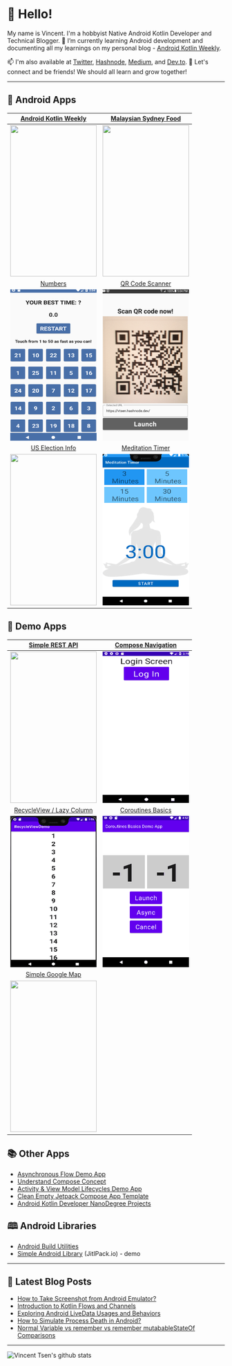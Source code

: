 # 👋 Hello!

My name is Vincent. I'm a hobbyist Native Android Kotlin Developer and Technical Blogger. 🌱 I’m currently learning Android development and documenting all my learnings on my personal blog - [Android Kotlin Weekly](https://vtsen.hashnode.dev/).

📫 I'm also available at [Twitter](https://twitter.com/vinchamp77), [Hashnode](https://hashnode.com/@vtsen), [Medium](https://vtsen.medium.com/), and [Dev.to](https://dev.to/vtsen). 💞️ Let's connect and be friends! We should all learn and grow together!  


---
## 📱 Android Apps

[Android Kotlin Weekly](https://github.com/vinchamp77/AndroidNews) | [Malaysian Sydney Food](https://github.com/vinchamp77/MalaysianSydneyFood)
:-------------------------:|:-------------------------:
<img src="https://github.com/vinchamp77/AndroidNews/blob/master/screenshots/Android_News_Overview.gif" width="200" height="350" /> | <img src="https://github.com/vinchamp77/MalaysianSydneyFood/blob/master/app/src/main/malaysian_sydney_food_app.gif" width="200" height="350" /> 
[Numbers](https://github.com/vinchamp77/Numbers) | [QR Code Scanner](https://github.com/vinchamp77/QRCodeScanner)
<img src="https://github.com/vinchamp77/Numbers/blob/master/screenshots/Screenshot_01_small.png" width="200" height="350" /> | <img src="https://github.com/vinchamp77/QRCodeScanner/blob/master/screenshots/Screenshot_03_small.png" width="200" height="350" />
[US Election Info](https://github.com/vinchamp77/USElectionInfo) | [Meditation Timer](https://github.com/vinchamp77/MeditationTimer)
<img src="https://github.com/vinchamp77/USElectionInfo/blob/master/app/src/main/completed_android_kotlin_developer_nanodegree_projects_05.gif" width="200" height="350" /> | <img src="https://github.com/vinchamp77/MeditationTimer/blob/master/app/src/main/meditation_timer_screenshot_animation.gif" width="200" height="350" />


## 📱 Demo Apps
[Simple REST API](https://github.com/vinchamp77/Demo_SimpleRestAPI) | [Compose Navigation](https://github.com/vinchamp77/Demo_SimpleNavigationCompose)
:-------------------------:|:-------------------------:
<img src="https://github.com/vinchamp77/Demo_SimpleRestAPI/blob/master/screenshots/Simple_REST_API_Android_App_in_Kotlin_01.gif" width="200" height="350" /> | <img src="https://github.com/vinchamp77/Demo_SimpleNavigationCompose/blob/master/screenshots/Simple_Jetpack_Compose_Navigation_Example_01.gif" width="200" height="350" />
[RecycleView / Lazy Column](https://github.com/vinchamp77/Demo_SimpleRecycleView) | [Coroutines Basics](https://github.com/vinchamp77/Demo_CoroutinesBasics) |
<img src="https://github.com/vinchamp77/Demo_SimpleRecycleView/blob/master/screenshots/Android_RecycleView_Demo_01.gif" width="200" height="350" /> | <img src="https://github.com/vinchamp77/Demo_CoroutinesBasics/blob/master/screenshots/Kotlin_Coroutines_Basics_Simple_Android_App_Demo_01.gif" width="200" height="350" /> |
[Simple Google Map](https://github.com/vinchamp77/Demo_SimpleGoogleMap) ||
<img src="https://github.com/vinchamp77/Demo_SimpleGoogleMap/blob/master/screenshots/Simple_Google_Map_App_Jetpack_Compose_01.gif" width="200" height="350" /> | |


## 📚 Other Apps
- [Asynchronous Flow Demo App](https://github.com/vinchamp77/Demo_AsyncFlow)
- [Understand Compose Concept](https://github.com/vinchamp77/Demo_UnderstandComposeConcept)
- [Activity & View Model Lifecycles Demo App](https://github.com/vinchamp77/Demo_UnderstandLifecycles)
- [Clean Empty Jetpack Compose App Template](https://github.com/vinchamp77/Demo_CleanEmptyCompose)
- [Android Kotlin Developer NanoDegree Projects](https://vtsen.hashnode.dev/android-kotlin-developer-nanodegree-projects-review)


## 🕮 Android Libraries
- [Android Build Utilities](https://github.com/vinchamp77/buildutils)
- [Simple Android Library](https://github.com/vinchamp77/demo-simple-android-lib) (JitIPack.io) - demo

---

## 📝 Latest Blog Posts
<!-- BLOG-POST-LIST:START -->
- [How to Take Screenshot from Android Emulator?](https://vtsen.hashnode.dev/how-to-take-screenshot-from-android-emulator)
- [Introduction to Kotlin Flows and Channels](https://vtsen.hashnode.dev/introduction-to-kotlin-flows-and-channels)
- [Exploring Android LiveData Usages and Behaviors](https://vtsen.hashnode.dev/exploring-android-livedata-usages-and-behaviors)
- [How to Simulate Process Death in Android?](https://vtsen.hashnode.dev/how-to-simulate-process-death-in-android)
- [Normal Variable vs remember vs remember mutabableStateOf Comparisons](https://vtsen.hashnode.dev/normal-variable-vs-remember-vs-remember-mutabablestateof-comparisons)
<!-- BLOG-POST-LIST:END -->

---

![Vincent Tsen's github stats](https://github-readme-stats.vercel.app/api?username=vinchamp77&show_icons=true&count_private=true&hide=issues,prs)

<!---
vinchamp77/vinchamp77 is a ✨ special ✨ repository because its `README.md` (this file) appears on your GitHub profile.
You can click the Preview link to take a look at your changes.
- 👋 Hi, I’m @vinchamp77
- 👀 I’m interested in ...
- 🌱 I’m currently learning ...
- 💞️ I’m looking to collaborate on ...
- 📫 How to reach me ...
--->
